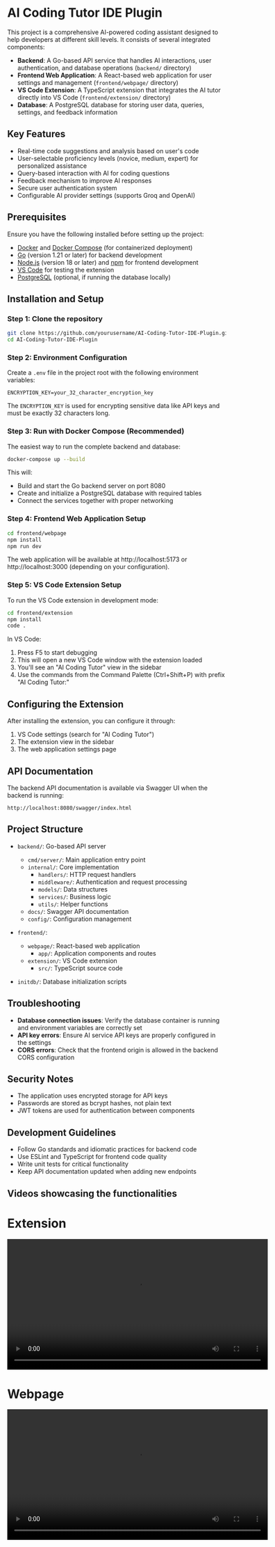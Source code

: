 # AI Coding Tutor IDE Plugin

This project is a comprehensive AI-powered coding assistant designed to help developers at different skill levels. It consists of several integrated components:

- **Backend**: A Go-based API service that handles AI interactions, user authentication, and database operations (`backend/` directory)
- **Frontend Web Application**: A React-based web application for user settings and management (`frontend/webpage/` directory)
- **VS Code Extension**: A TypeScript extension that integrates the AI tutor directly into VS Code (`frontend/extension/` directory)
- **Database**: A PostgreSQL database for storing user data, queries, settings, and feedback information

## Key Features

- Real-time code suggestions and analysis based on user's code
- User-selectable proficiency levels (novice, medium, expert) for personalized assistance
- Query-based interaction with AI for coding questions
- Feedback mechanism to improve AI responses
- Secure user authentication system
- Configurable AI provider settings (supports Groq and OpenAI)

## Prerequisites

Ensure you have the following installed before setting up the project:

- [Docker](https://docs.docker.com/get-docker/) and [Docker Compose](https://docs.docker.com/compose/install/) (for containerized deployment)
- [Go](https://go.dev/doc/install) (version 1.21 or later) for backend development
- [Node.js](https://nodejs.org/) (version 18 or later) and [npm](https://www.npmjs.com/get-npm) for frontend development
- [VS Code](https://code.visualstudio.com/) for testing the extension
- [PostgreSQL](https://www.postgresql.org/download/) (optional, if running the database locally)

## Installation and Setup

### Step 1: Clone the repository

```bash
git clone https://github.com/yourusername/AI-Coding-Tutor-IDE-Plugin.git
cd AI-Coding-Tutor-IDE-Plugin
```

### Step 2: Environment Configuration

Create a `.env` file in the project root with the following environment variables:

```env
ENCRYPTION_KEY=your_32_character_encryption_key
```

The `ENCRYPTION_KEY` is used for encrypting sensitive data like API keys and must be exactly 32 characters long.

### Step 3: Run with Docker Compose (Recommended)

The easiest way to run the complete backend and database:

```bash
docker-compose up --build
```

This will:
- Build and start the Go backend server on port 8080
- Create and initialize a PostgreSQL database with required tables
- Connect the services together with proper networking

### Step 4: Frontend Web Application Setup

```bash
cd frontend/webpage
npm install
npm run dev
```

The web application will be available at http://localhost:5173 or http://localhost:3000 (depending on your configuration).

### Step 5: VS Code Extension Setup

To run the VS Code extension in development mode:

```bash
cd frontend/extension
npm install
code .
```

In VS Code:
1. Press F5 to start debugging
2. This will open a new VS Code window with the extension loaded
3. You'll see an "AI Coding Tutor" view in the sidebar
4. Use the commands from the Command Palette (Ctrl+Shift+P) with prefix "AI Coding Tutor:"

## Configuring the Extension

After installing the extension, you can configure it through:

1. VS Code settings (search for "AI Coding Tutor")
2. The extension view in the sidebar
3. The web application settings page

## API Documentation

The backend API documentation is available via Swagger UI when the backend is running:

```
http://localhost:8080/swagger/index.html
```

## Project Structure

- `backend/`: Go-based API server
  - `cmd/server/`: Main application entry point
  - `internal/`: Core implementation
    - `handlers/`: HTTP request handlers
    - `middleware/`: Authentication and request processing
    - `models/`: Data structures
    - `services/`: Business logic
    - `utils/`: Helper functions
  - `docs/`: Swagger API documentation
  - `config/`: Configuration management

- `frontend/`:
  - `webpage/`: React-based web application
    - `app/`: Application components and routes
  - `extension/`: VS Code extension
    - `src/`: TypeScript source code

- `initdb/`: Database initialization scripts

## Troubleshooting

- **Database connection issues**: Verify the database container is running and environment variables are correctly set
- **API key errors**: Ensure AI service API keys are properly configured in the settings
- **CORS errors**: Check that the frontend origin is allowed in the backend CORS configuration

## Security Notes

- The application uses encrypted storage for API keys
- Passwords are stored as bcrypt hashes, not plain text
- JWT tokens are used for authentication between components

## Development Guidelines

- Follow Go standards and idiomatic practices for backend code
- Use ESLint and TypeScript for frontend code quality
- Write unit tests for critical functionality
- Keep API documentation updated when adding new endpoints

## Videos showcasing the functionalities

# Extension
<video src="https://github.com/user-attachments/assets/a4e2b054-ea2a-42e1-b499-69fe393f0a3e" controls width="600"></video>

# Webpage
<video src="https://github.com/user-attachments/assets/3ef884e7-cb58-49d4-be8d-82b50f8438bd" controls width="600"></video>

